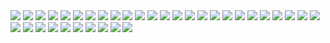 <img src="pdf2png (1)/Burdusa_Petru_Licenta__Faculty_of_Mathematics_and_Informatics__University_of_Bucharest/Burdusa_Petru_Licenta__Faculty_of_Mathematics_and_Informatics__University_of_Bucharest-01.png">
<img src="pdf2png (1)/Burdusa_Petru_Licenta__Faculty_of_Mathematics_and_Informatics__University_of_Bucharest/Burdusa_Petru_Licenta__Faculty_of_Mathematics_and_Informatics__University_of_Bucharest-02.png">
<img src="pdf2png (1)/Burdusa_Petru_Licenta__Faculty_of_Mathematics_and_Informatics__University_of_Bucharest/Burdusa_Petru_Licenta__Faculty_of_Mathematics_and_Informatics__University_of_Bucharest-03.png">
<img src="pdf2png (1)/Burdusa_Petru_Licenta__Faculty_of_Mathematics_and_Informatics__University_of_Bucharest/Burdusa_Petru_Licenta__Faculty_of_Mathematics_and_Informatics__University_of_Bucharest-04.png">
<img src="pdf2png (1)/Burdusa_Petru_Licenta__Faculty_of_Mathematics_and_Informatics__University_of_Bucharest/Burdusa_Petru_Licenta__Faculty_of_Mathematics_and_Informatics__University_of_Bucharest-05.png">
<img src="pdf2png (1)/Burdusa_Petru_Licenta__Faculty_of_Mathematics_and_Informatics__University_of_Bucharest/Burdusa_Petru_Licenta__Faculty_of_Mathematics_and_Informatics__University_of_Bucharest-06.png">
<img src="pdf2png (1)/Burdusa_Petru_Licenta__Faculty_of_Mathematics_and_Informatics__University_of_Bucharest/Burdusa_Petru_Licenta__Faculty_of_Mathematics_and_Informatics__University_of_Bucharest-07.png">
<img src="pdf2png (1)/Burdusa_Petru_Licenta__Faculty_of_Mathematics_and_Informatics__University_of_Bucharest/Burdusa_Petru_Licenta__Faculty_of_Mathematics_and_Informatics__University_of_Bucharest-08.png">
<img src="pdf2png (1)/Burdusa_Petru_Licenta__Faculty_of_Mathematics_and_Informatics__University_of_Bucharest/Burdusa_Petru_Licenta__Faculty_of_Mathematics_and_Informatics__University_of_Bucharest-09.png">
<img src="pdf2png (1)/Burdusa_Petru_Licenta__Faculty_of_Mathematics_and_Informatics__University_of_Bucharest/Burdusa_Petru_Licenta__Faculty_of_Mathematics_and_Informatics__University_of_Bucharest-10.png">
<img src="pdf2png (1)/Burdusa_Petru_Licenta__Faculty_of_Mathematics_and_Informatics__University_of_Bucharest/Burdusa_Petru_Licenta__Faculty_of_Mathematics_and_Informatics__University_of_Bucharest-11.png">
<img src="pdf2png (1)/Burdusa_Petru_Licenta__Faculty_of_Mathematics_and_Informatics__University_of_Bucharest/Burdusa_Petru_Licenta__Faculty_of_Mathematics_and_Informatics__University_of_Bucharest-12.png">
<img src="pdf2png (1)/Burdusa_Petru_Licenta__Faculty_of_Mathematics_and_Informatics__University_of_Bucharest/Burdusa_Petru_Licenta__Faculty_of_Mathematics_and_Informatics__University_of_Bucharest-13.png">
<img src="pdf2png (1)/Burdusa_Petru_Licenta__Faculty_of_Mathematics_and_Informatics__University_of_Bucharest/Burdusa_Petru_Licenta__Faculty_of_Mathematics_and_Informatics__University_of_Bucharest-14.png">
<img src="pdf2png (1)/Burdusa_Petru_Licenta__Faculty_of_Mathematics_and_Informatics__University_of_Bucharest/Burdusa_Petru_Licenta__Faculty_of_Mathematics_and_Informatics__University_of_Bucharest-15.png">
<img src="pdf2png (1)/Burdusa_Petru_Licenta__Faculty_of_Mathematics_and_Informatics__University_of_Bucharest/Burdusa_Petru_Licenta__Faculty_of_Mathematics_and_Informatics__University_of_Bucharest-16.png">
<img src="pdf2png (1)/Burdusa_Petru_Licenta__Faculty_of_Mathematics_and_Informatics__University_of_Bucharest/Burdusa_Petru_Licenta__Faculty_of_Mathematics_and_Informatics__University_of_Bucharest-17.png">
<img src="pdf2png (1)/Burdusa_Petru_Licenta__Faculty_of_Mathematics_and_Informatics__University_of_Bucharest/Burdusa_Petru_Licenta__Faculty_of_Mathematics_and_Informatics__University_of_Bucharest-18.png">
<img src="pdf2png (1)/Burdusa_Petru_Licenta__Faculty_of_Mathematics_and_Informatics__University_of_Bucharest/Burdusa_Petru_Licenta__Faculty_of_Mathematics_and_Informatics__University_of_Bucharest-19.png">
<img src="pdf2png (1)/Burdusa_Petru_Licenta__Faculty_of_Mathematics_and_Informatics__University_of_Bucharest/Burdusa_Petru_Licenta__Faculty_of_Mathematics_and_Informatics__University_of_Bucharest-20.png">
<img src="pdf2png (1)/Burdusa_Petru_Licenta__Faculty_of_Mathematics_and_Informatics__University_of_Bucharest/Burdusa_Petru_Licenta__Faculty_of_Mathematics_and_Informatics__University_of_Bucharest-21.png">
<img src="pdf2png (1)/Burdusa_Petru_Licenta__Faculty_of_Mathematics_and_Informatics__University_of_Bucharest/Burdusa_Petru_Licenta__Faculty_of_Mathematics_and_Informatics__University_of_Bucharest-22.png">
<img src="pdf2png (1)/Burdusa_Petru_Licenta__Faculty_of_Mathematics_and_Informatics__University_of_Bucharest/Burdusa_Petru_Licenta__Faculty_of_Mathematics_and_Informatics__University_of_Bucharest-23.png">
<img src="pdf2png (1)/Burdusa_Petru_Licenta__Faculty_of_Mathematics_and_Informatics__University_of_Bucharest/Burdusa_Petru_Licenta__Faculty_of_Mathematics_and_Informatics__University_of_Bucharest-24.png">
<img src="pdf2png (1)/Burdusa_Petru_Licenta__Faculty_of_Mathematics_and_Informatics__University_of_Bucharest/Burdusa_Petru_Licenta__Faculty_of_Mathematics_and_Informatics__University_of_Bucharest-25.png">
<img src="pdf2png (1)/Burdusa_Petru_Licenta__Faculty_of_Mathematics_and_Informatics__University_of_Bucharest/Burdusa_Petru_Licenta__Faculty_of_Mathematics_and_Informatics__University_of_Bucharest-26.png">
<img src="pdf2png (1)/Burdusa_Petru_Licenta__Faculty_of_Mathematics_and_Informatics__University_of_Bucharest/Burdusa_Petru_Licenta__Faculty_of_Mathematics_and_Informatics__University_of_Bucharest-27.png">
<img src="pdf2png (1)/Burdusa_Petru_Licenta__Faculty_of_Mathematics_and_Informatics__University_of_Bucharest/Burdusa_Petru_Licenta__Faculty_of_Mathematics_and_Informatics__University_of_Bucharest-28.png">
<img src="pdf2png (1)/Burdusa_Petru_Licenta__Faculty_of_Mathematics_and_Informatics__University_of_Bucharest/Burdusa_Petru_Licenta__Faculty_of_Mathematics_and_Informatics__University_of_Bucharest-29.png">
<img src="pdf2png (1)/Burdusa_Petru_Licenta__Faculty_of_Mathematics_and_Informatics__University_of_Bucharest/Burdusa_Petru_Licenta__Faculty_of_Mathematics_and_Informatics__University_of_Bucharest-30.png">
<img src="pdf2png (1)/Burdusa_Petru_Licenta__Faculty_of_Mathematics_and_Informatics__University_of_Bucharest/Burdusa_Petru_Licenta__Faculty_of_Mathematics_and_Informatics__University_of_Bucharest-31.png">
<img src="pdf2png (1)/Burdusa_Petru_Licenta__Faculty_of_Mathematics_and_Informatics__University_of_Bucharest/Burdusa_Petru_Licenta__Faculty_of_Mathematics_and_Informatics__University_of_Bucharest-32.png">
<img src="pdf2png (1)/Burdusa_Petru_Licenta__Faculty_of_Mathematics_and_Informatics__University_of_Bucharest/Burdusa_Petru_Licenta__Faculty_of_Mathematics_and_Informatics__University_of_Bucharest-33.png">
<img src="pdf2png (1)/Burdusa_Petru_Licenta__Faculty_of_Mathematics_and_Informatics__University_of_Bucharest/Burdusa_Petru_Licenta__Faculty_of_Mathematics_and_Informatics__University_of_Bucharest-34.png">
<img src="pdf2png (1)/Burdusa_Petru_Licenta__Faculty_of_Mathematics_and_Informatics__University_of_Bucharest/Burdusa_Petru_Licenta__Faculty_of_Mathematics_and_Informatics__University_of_Bucharest-35.png">


